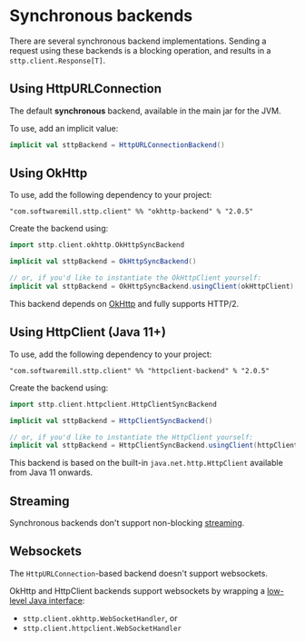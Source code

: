 # Synchronous backends

There are several synchronous backend implementations. Sending a request using these backends is a blocking operation, and results in a `sttp.client.Response[T]`.

## Using HttpURLConnection

The default **synchronous** backend, available in the main jar for the JVM. 

To use, add an implicit value:

```scala
implicit val sttpBackend = HttpURLConnectionBackend()
```

## Using OkHttp

To use, add the following dependency to your project:

```
"com.softwaremill.sttp.client" %% "okhttp-backend" % "2.0.5"
```

Create the backend using:

```scala
import sttp.client.okhttp.OkHttpSyncBackend

implicit val sttpBackend = OkHttpSyncBackend()

// or, if you'd like to instantiate the OkHttpClient yourself:
implicit val sttpBackend = OkHttpSyncBackend.usingClient(okHttpClient)
```

This backend depends on [OkHttp](http://square.github.io/okhttp/) and fully supports HTTP/2.

## Using HttpClient (Java 11+)

To use, add the following dependency to your project:

```
"com.softwaremill.sttp.client" %% "httpclient-backend" % "2.0.5"
```

Create the backend using:

```scala
import sttp.client.httpclient.HttpClientSyncBackend

implicit val sttpBackend = HttpClientSyncBackend()

// or, if you'd like to instantiate the HttpClient yourself:
implicit val sttpBackend = HttpClientSyncBackend.usingClient(httpClient)
```

This backend is based on the built-in `java.net.http.HttpClient` available from Java 11 onwards.

## Streaming

Synchronous backends don't support non-blocking [streaming](../requests/streaming.html).

## Websockets

The `HttpURLConnection`-based backend doesn't support websockets.

OkHttp and HttpClient backends support websockets by wrapping a [low-level Java interface](../websockets.html):
 
* `sttp.client.okhttp.WebSocketHandler`, or
* `sttp.client.httpclient.WebSocketHandler`
